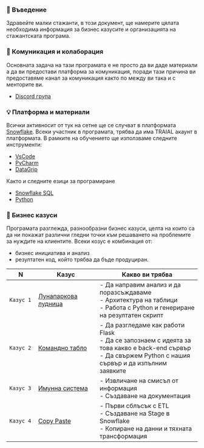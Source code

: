 ### 🚀 Въведение
Здравейте малки стажанти, в този документ, ще намерите цялата необходима информация за бизнес казусите и организацията на стажантската програма.

### 📌 Комуникация и колаборация
Основната задача на тази програмата е не просто да ви даде материали а да ви предостави платформа за комуникация, поради тази причина ви предоставяме канал за комуникация както по между ви така и с менторите ви.
- [Discord група](https://discord.gg/ajtV9qYRpG)

### 💡 Платформа и материали
Всички активносит от тук на сетне ще се случват в платформата [Snowflake](https://www.snowflake.com/en/emea/). Всеки участник в програмата, трябва да има TRAIAL акаунт в платформата.
В рамките на обучението ще използваме следните инструменти:
- [VsCode](https://code.visualstudio.com/)
- [PyCharm](https://www.jetbrains.com/pycharm/)
- [DataGrip](https://www.jetbrains.com/datagrip/)

Както и следните езици за програмиране
- [Snowflake SQL](https://docs.snowflake.com/en/sql-reference-commands)
- [Python](https://www.python.org/)


### 📅 Бизнес казуси

Програмата разглежда, разнообразни бизнес казуси, целта на които са да ни покажат различни гледни точки към решаването на проблемите за нуждите на клиентите. Всеки козус е комбинация от:
- бизнес инициатива и анализ
- резултатен код, който трябва да бъде продуциран.

<table>
    <thead>
        <tr>
            <th width="120">N</th>
            <th width="280px">Казус</th>
            <th width="610px">Какво ви трябва</th>
        </tr>
    </thead>
    <tbody>
        <tr>
            <td>
                <code>Казус 1</code><br>
            </td>
            <td>
                <a href="./@meets/meet-01/README.md">
                    Лунапаркова лудница
                </a>
            </td>
            <td>
            - Да направим анализ и да поразсъждаваме <br>
            - Архитектура на таблици <br>
            - Работа с Python и генериране на резултатен скрипт <br>
            </td>
        </tr>
        <tr>
            <td>
                <code>Казус 2</code><br>
            </td>
            <td>
                <a href="./@meets/meet-02/README.md">
                    Командно табло
                </a>
            </td>
            <td>
            - Да разгледаме как работи Flask <br>
            - Да се запознаем с идеята за това какво е back-end сървър <br>
            - Да свържем Python с нашия сървър и да изпълним заявките <br>
            </td>
        </tr>
        <tr>
            <td>
                <code>Казус 3</code><br>
            </td>
            <td>
                <a href="./@meets/meet-03/README.md">
                    Имунна система
                </a>
            </td>
            <td>
            - Извличане на смисъл от информация <br>
            - Създаване на документация <br>
            </td>
        </tr>
        <tr>
            <td>
                <code>Казус 4</code><br>
            </td>
            <td>
                <a href="./@meets/meet-03/README.md">
                    Copy Paste
                </a>
            </td>
            <td>
            - Първи сблъсък с ETL <br>
            - Създаване на Stage в Snowflake <br>
            - Копиране на данни и тяхната трансформация <br>
            </td>
        </tr>        
    <tbody>
</table>
